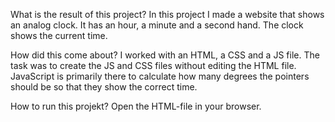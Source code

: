 What is the result of this project?
In this project I made a website that shows an analog clock. It has an hour, a minute and a second hand. The clock shows the current time.

How did this come about?
I worked with an HTML, a CSS and a JS file. The task was to create the JS and CSS files without editing the HTML file.
JavaScript is primarily there to calculate how many degrees the pointers should be so that they show the correct time.

How to run this projekt?
Open the HTML-file in your browser.

